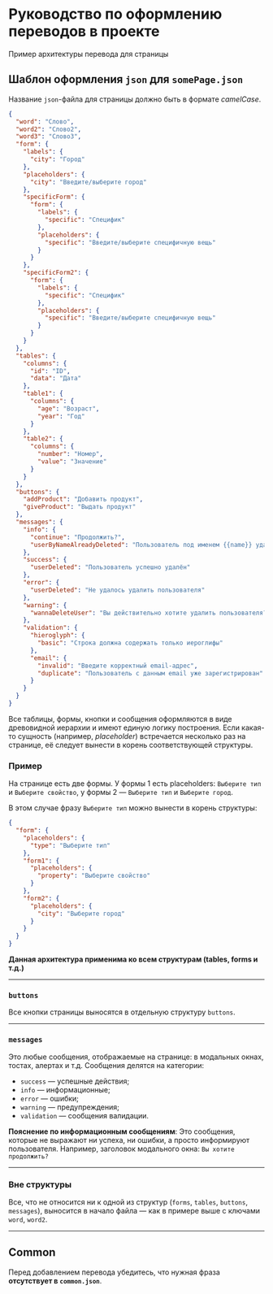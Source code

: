 # Руководство по оформлению переводов в проекте

Пример архитектуры перевода для страницы

## Шаблон оформления `json` для `somePage.json`

Название `json`-файла для страницы должно быть в формате *camelCase*.

```json
{
  "word": "Слово",
  "word2": "Слово2",
  "word3": "Слово3",
  "form": {
    "labels": {
      "city": "Город"
    },
    "placeholders": {
      "city": "Введите/выберите город"
    },
    "specificForm": {
      "form": {
        "labels": {
          "specific": "Специфик"
        },
        "placeholders": {
          "specific": "Введите/выберите специфичную вещь"
        }
      }
    },
    "specificForm2": {
      "form": {
        "labels": {
          "specific": "Специфик"
        },
        "placeholders": {
          "specific": "Введите/выберите специфичную вещь"
        }
      }
    }
  },
  "tables": {
    "columns": {
      "id": "ID",
      "data": "Дата"
    },
    "table1": {
      "columns": {
        "age": "Возраст",
        "year": "Год"
      }
    },
    "table2": {
      "columns": {
        "number": "Номер",
        "value": "Значение"
      }
    }
  },
  "buttons": {
    "addProduct": "Добавить продукт",
    "giveProduct": "Выдать продукт"
  },
  "messages": {
    "info": {
      "continue": "Продолжить?",
      "userByNameAlreadyDeleted": "Пользователь под именем {{name}} удалён"
    },
    "success": {
      "userDeleted": "Пользователь успешно удалён"
    },
    "error": {
      "userDeleted": "Не удалось удалить пользователя"
    },
    "warning": {
      "wannaDeleteUser": "Вы действительно хотите удалить пользователя?"
    },
    "validation": {
      "hieroglyph": {
        "basic": "Строка должна содержать только иероглифы"
      },
      "email": {
        "invalid": "Введите корректный email-адрес",
        "duplicate": "Пользователь с данным email уже зарегистрирован"
      }
    }
  }
}
```

Все таблицы, формы, кнопки и сообщения оформляются в виде древовидной иерархии и имеют единую логику построения.
Если какая-то сущность (например, *placeholder*) встречается несколько раз на странице, её следует вынести в корень соответствующей структуры.

### Пример

На странице есть две формы.
У формы 1 есть placeholders: `Выберите тип` и `Выберите свойство`,
у формы 2 — `Выберите тип` и `Выберите город`.

В этом случае фразу `Выберите тип` можно вынести в корень структуры:

```json
{
  "form": {
    "placeholders": {
      "type": "Выберите тип"
    },
    "form1": {
      "placeholders": {
        "property": "Выберите свойство"
      }
    },
    "form2": {
      "placeholders": {
        "city": "Выберите город"
      }
    }
  }
}
```

**Данная архитектура применима ко всем структурам (tables, forms и т.д.)**

---

### `buttons`

Все кнопки страницы выносятся в отдельную структуру `buttons`.

---

### `messages`

Это любые сообщения, отображаемые на странице: в модальных окнах, тостах, алертах и т.д.
Сообщения делятся на категории:

* `success` — успешные действия;
* `info` — информационные;
* `error` — ошибки;
* `warning` — предупреждения;
* `validation` — сообщения валидации.

**Пояснение по информационным сообщениям**:
Это сообщения, которые не выражают ни успеха, ни ошибки, а просто информируют пользователя.
Например, заголовок модального окна: `Вы хотите продолжить?`

---

### Вне структуры

Все, что не относится ни к одной из структур (`forms`, `tables`, `buttons`, `messages`), выносится в начало файла — как в примере выше с ключами `word`, `word2`.

---

## Common

Перед добавлением перевода убедитесь, что нужная фраза **отсутствует в `common.json`**.
